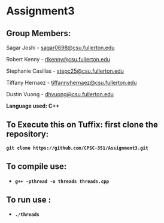 # Assignment3
## Group Members: 
Sagar Joshi - sagar0698@csu.fullerton.edu 

Robert Kenny - rlkenny@csu.fullerton.edu 

Stephanie Casillas - stepc25@csu.fullerton.edu 

Tiffany Hernaez - tiffannyhernaez@csu.fullerton.edu 

Dustin Vuong - dhvuong@csu.fullerton.edu

<b>Language used: C++<b>

## To Execute this on Tuffix: first clone the repository:
`git clone https://github.com/CPSC-351/Assignment3.git` <br>
## To compile use:  
* `g++ -pthread -o threads threads.cpp`

## To run use :
* `./threads`
